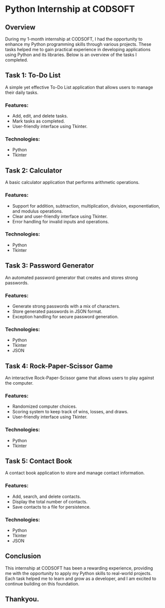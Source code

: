 # Python Internship at CODSOFT

## Overview
During my 1-month internship at CODSOFT, I had the opportunity to enhance my Python programming skills through various projects. These tasks helped me to gain practical experience in developing applications using Python and its libraries. Below is an overview of the tasks I completed.

## Task 1: To-Do List
A simple yet effective To-Do List application that allows users to manage their daily tasks.

### Features:
- Add, edit, and delete tasks.
- Mark tasks as completed.
- User-friendly interface using Tkinter.

### Technologies:
- Python
- Tkinter

## Task 2: Calculator
A basic calculator application that performs arithmetic operations.

### Features:
- Support for addition, subtraction, multiplication, division, exponentiation, and modulus operations.
- Clear and user-friendly interface using Tkinter.
- Error handling for invalid inputs and operations.

### Technologies:
- Python
- Tkinter

## Task 3: Password Generator
An automated password generator that creates and stores strong passwords.

### Features:
- Generate strong passwords with a mix of characters.
- Store generated passwords in JSON format.
- Exception handling for secure password generation.

### Technologies:
- Python
- Tkinter
- JSON

## Task 4: Rock-Paper-Scissor Game
An interactive Rock-Paper-Scissor game that allows users to play against the computer.

### Features:
- Randomized computer choices.
- Scoring system to keep track of wins, losses, and draws.
- User-friendly interface using Tkinter.

### Technologies:
- Python
- Tkinter

## Task 5: Contact Book
A contact book application to store and manage contact information.

### Features:
- Add, search, and delete contacts.
- Display the total number of contacts.
- Save contacts to a file for persistence.

### Technologies:
- Python
- Tkinter
- JSON

## Conclusion
This internship at CODSOFT has been a rewarding experience, providing me with the opportunity to apply my Python skills to real-world projects. Each task helped me to learn and grow as a developer, and I am excited to continue building on this foundation.

## Thankyou.
